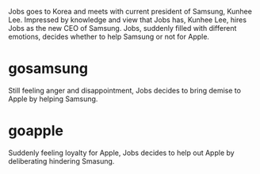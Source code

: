 Jobs goes to Korea and meets with current president of Samsung, Kunhee Lee. 
Impressed by knowledge and view that Jobs has, Kunhee Lee, hires Jobs as the new CEO of Samsung. 
Jobs, suddenly filled with different emotions, decides whether to help Samsung or not for Apple. 

# gosamsung
Still feeling anger and disappointment, Jobs decides to bring demise to Apple by helping Samsung. 

# goapple
Suddenly feeling loyalty for Apple, Jobs decides to help out Apple by deliberating hindering Smasung. 